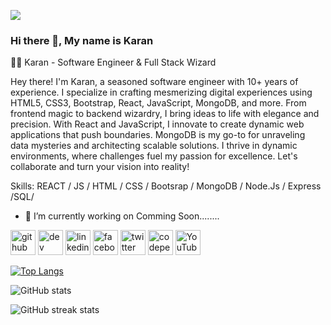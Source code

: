 ![](https://pbs.twimg.com/media/GJ7fazNXcAAIP7z?format=jpg&name=small)


### Hi there 👋, My name is Karan
👨‍💻 Karan - Software Engineer & Full Stack Wizard

Hey there! I'm Karan, a seasoned software engineer with 10+ years of experience. I specialize in crafting mesmerizing digital experiences using HTML5, CSS3, Bootstrap, React, JavaScript, MongoDB, and more. From frontend magic to backend wizardry, I bring ideas to life with elegance and precision. With React and JavaScript, I innovate to create dynamic web applications that push boundaries. MongoDB is my go-to for unraveling data mysteries and architecting scalable solutions. I thrive in dynamic environments, where challenges fuel my passion for excellence. Let's collaborate and turn your vision into reality!

Skills:  REACT / JS / HTML / CSS / Bootsrap / MongoDB / Node.Js / Express /SQL/ 

- 🔭 I’m currently working on Comming Soon........ 


[<img src='https://cdn.jsdelivr.net/npm/simple-icons@3.0.1/icons/github.svg' alt='github' height='40'>](https://github.com/ohiocodehunter)  [<img src='https://cdn.jsdelivr.net/npm/simple-icons@3.0.1/icons/dev-dot-to.svg' alt='dev' height='40'>](https://dev.to/ohiocodehunter)  [<img src='https://cdn.jsdelivr.net/npm/simple-icons@3.0.1/icons/linkedin.svg' alt='linkedin' height='40'>](https://www.linkedin.com/in/ohiocodehunter/)  [<img src='https://cdn.jsdelivr.net/npm/simple-icons@3.0.1/icons/facebook.svg' alt='facebook' height='40'>](https://www.facebook.com/ohiocodehunter)  [<img src='https://cdn.jsdelivr.net/npm/simple-icons@3.0.1/icons/twitter.svg' alt='twitter' height='40'>](https://twitter.com/karandevloper)  [<img src='https://cdn.jsdelivr.net/npm/simple-icons@3.0.1/icons/codepen.svg' alt='codepen' height='40'>](https://codepen.io/ohiocodehunter)  [<img src='https://cdn.jsdelivr.net/npm/simple-icons@3.0.1/icons/youtube.svg' alt='YouTube' height='40'>](https://www.youtube.com/channel/ohiocodehunter)  

[![Top Langs](https://github-readme-stats.vercel.app/api/top-langs/?username=ohiocodehunter)](https://github.com/anuraghazra/github-readme-stats)

![GitHub stats](https://github-readme-stats.vercel.app/api?username=ohiocodehunter&show_icons=true)  

![GitHub streak stats](https://streak-stats.demolab.com/?user=ohiocodehunter)  


